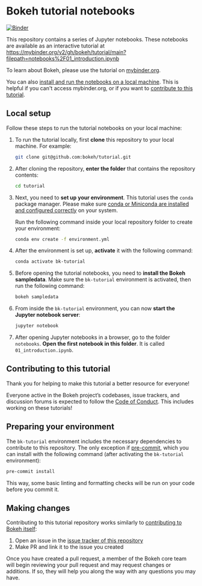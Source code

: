 # Bokeh tutorial notebooks

[![Binder](https://mybinder.org/badge_logo.svg)](https://mybinder.org/v2/gh/bokeh/tutorial/main?filepath=notebooks%2F01_introduction.ipynb)

This repository contains a series of Jupyter notebooks.
These notebooks are available as an interactive tutorial at
https://mybinder.org/v2/gh/bokeh/tutorial/main?filepath=notebooks%2F01_introduction.ipynb

To learn about Bokeh, please use the tutorial on [mybinder.org](https://mybinder.org/v2/gh/bokeh/tutorial/main?filepath=notebooks%2F01_introduction.ipynb).

You can also [install and run the notebooks on a local machine](#local-setup).
This is helpful if you can't access mybinder.org, or if you want to
[contribute to this tutorial](#contributing-to-this-tutorial).

## Local setup

Follow these steps to run the tutorial notebooks on your local machine:

1. To run the tutorial locally, first **clone** this repository to your local machine.
    For example:

    ```bash
    git clone git@github.com:bokeh/tutorial.git
    ```

2. After cloning the repository, **enter the folder** that contains the repository contents:

    ```bash
    cd tutorial
    ```

3. Next, you need to **set up your environment**. This tutorial uses the `conda` package
    manager.
    Please make sure
    [conda or Miniconda are installed and configured correctly](https://docs.conda.io/projects/conda/en/stable/)
    on your system.

    Run the following command inside your local repository folder to create your environment:

    ```bash
    conda env create -f environment.yml
    ```

4. After the environment is set up, **activate** it with the following command:

    ```bash
    conda activate bk-tutorial
    ```

5. Before opening the tutorial notebooks, you need to **install the Bokeh sampledata**.
    Make sure the ``bk-tutorial`` environment is activated, then run the following command:

    ```bash
    bokeh sampledata
    ```

6. From inside the  ``bk-tutorial`` environment, you can now **start the Jupyter
    notebook server**:

    ```bash
    jupyter notebook
    ```

7. After opening Jupyter notebooks in a browser, go to the folder `notebooks`.
    **Open the first notebook in this folder**. It is called
    `01_introduction.ipynb`.

## Contributing to this tutorial

Thank you for helping to make this tutorial a better resource for everyone!

Everyone active in the Bokeh project’s codebases, issue trackers, and discussion forums
is expected to follow the
[Code of Conduct](https://github.com/bokeh/bokeh/blob/main/docs/CODE_OF_CONDUCT.md).
This includes working on these tutorials!

## Preparing your environment

The ``bk-tutorial`` environment includes the necessary dependencies to contribute to
this repository. The only exception if [pre-commit](https://pre-commit.com/), which
you can install with the following command (after activating the ``bk-tutorial``
environment):

```bash
pre-commit install
```

This way, some basic linting and formatting checks will be run on your code before
you commit it.

## Making changes

Contributing to this tutorial repository works similarly to
[contributing to Bokeh itself](https://docs.bokeh.org/en/latest/docs/dev_guide.html):

1. Open an issue in the [issue tracker of this repository](https://github.com/bokeh/tutorial/issues)
2. Make PR and link it to the issue you created

Once you have created a pull request, a member of the Bokeh core team will begin reviewing your pull request and may request changes or additions. If so, they will help you along the way with any questions you may have.
